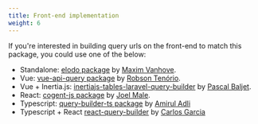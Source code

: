```yaml
---
title: Front-end implementation
weight: 6
---
```


If you're interested in building query urls on the front-end to match this package, you could use one of the below:

- Standalone: [elodo package](https://www.npmjs.com/package/elodo) by [Maxim Vanhove](https://github.com/MaximVanhove).
- Vue: [vue-api-query package](https://github.com/robsontenorio/vue-api-query) by [Robson Tenório](https://github.com/robsontenorio).
- Vue + Inertia.js: [inertiajs-tables-laravel-query-builder](https://github.com/protonemedia/inertiajs-tables-laravel-query-builder) by [
Pascal Baljet](https://github.com/pascalbaljet).
- React: [cogent-js package](https://www.npmjs.com/package/cogent-js) by [Joel Male](https://github.com/joelwmale).
- Typescript: [query-builder-ts package](https://www.npmjs.com/package/@vortechron/query-builder-ts) by [Amirul Adli](https://www.npmjs.com/~vortechron)
- Typescript + React [react-query-builder](https://www.npmjs.com/package/@cgarciagarcia/react-query-builder) by [Carlos Garcia](https://github.com/cgarciagarcia)
